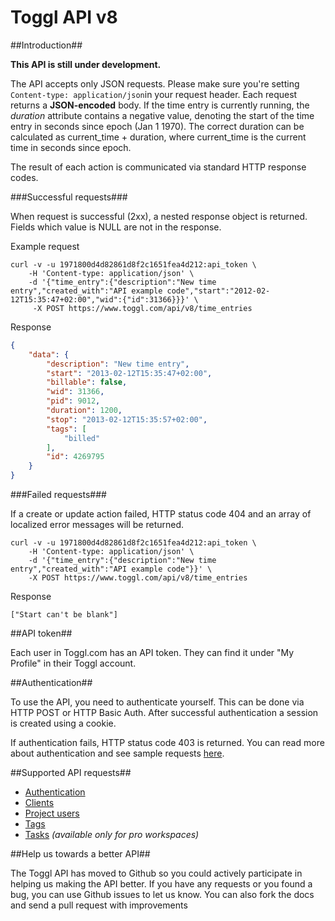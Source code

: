 Toggl API v8
====================

##Introduction##

**This API is still under development.**

The API accepts only JSON requests. Please make sure you're setting `Content-type: application/json`in your request header. Each request returns a **JSON-encoded** body.
If the time entry is currently running, the *duration* attribute contains a negative value, denoting the start of the time entry in seconds since epoch (Jan 1 1970). The correct duration can be calculated as current_time + duration, where current_time is the current time in seconds since epoch.

The result of each action is communicated via standard HTTP response codes.


###Successful requests###

When request is successful (2xx), a nested response object is returned. Fields which value is NULL are not in the response.

Example request

```shell
curl -v -u 1971800d4d82861d8f2c1651fea4d212:api_token \
	-H 'Content-type: application/json' \
	-d '{"time_entry":{"description":"New time entry","created_with":"API example code","start":"2012-02-12T15:35:47+02:00","wid":{"id":31366}}}' \
	 -X POST https://www.toggl.com/api/v8/time_entries

```
Response

```json
{
    "data": {
        "description": "New time entry",
        "start": "2013-02-12T15:35:47+02:00",
        "billable": false,
        "wid": 31366,
        "pid": 9012,
        "duration": 1200,
        "stop": "2013-02-12T15:35:57+02:00",
        "tags": [
         	"billed"
        ],
        "id": 4269795
    }
}
```

###Failed requests###

If a create or update action failed, HTTP status code 404 and an array of localized error messages will be returned.

```shell
curl -v -u 1971800d4d82861d8f2c1651fea4d212:api_token \
	-H 'Content-type: application/json' \
	-d '{"time_entry":{"description":"New time entry","created_with":"API example code"}}' \
	-X POST https://www.toggl.com/api/v8/time_entries
```

Response

`["Start can't be blank"]`


##API token##

Each user in Toggl.com has an API token. They can find it under "My Profile" in their Toggl account.

##Authentication##

To use the API, you need to authenticate yourself. This can be done via HTTP POST or HTTP Basic Auth. After successful authentication a session is created using a cookie.

If authentication fails, HTTP status code 403 is returned. You can read more about authentication and see sample requests [here](chapters/authentication.md).

##Supported API requests##

* [Authentication](chapters/authentication.md)
* [Clients](chapters/clients.md)
* [Project users](chapters/project_users.md)
* [Tags](chapters/tags.md)
* [Tasks](chapters/tasks.md) *(available only for pro workspaces)*


##Help us towards a better API##

The Toggl API has moved to Github so you could actively participate in helping us making the API better. If you have any requests or you found a bug, you can use Github issues to let us know. You can also fork the docs and send a pull request with improvements